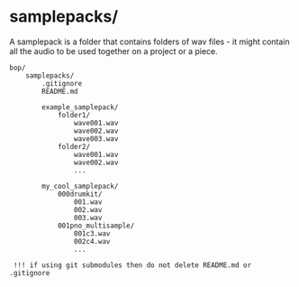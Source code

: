 # samplepacks/

A samplepack is a folder that contains folders of wav files - it might contain all the audio to be used together on a project or a piece. 


```
bop/
	samplepacks/
		.gitignore
		README.md

		example_samplepack/
			folder1/
				wave001.wav
				wave002.wav
				wave003.wav
			folder2/
				wave001.wav
				wave002.wav
				...

		my_cool_samplepack/
			000drumkit/
				001.wav
				002.wav
				003.wav
			001pno_multisample/
				001c3.wav
				002c4.wav
				...			
```

``` !!! if using git submodules then do not delete README.md or .gitignore```
